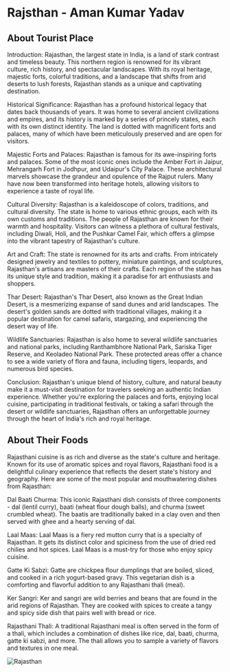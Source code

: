 # Rajsthan - Aman Kumar Yadav

## About Tourist Place 
Introduction:
Rajasthan, the largest state in India, is a land of stark contrast and timeless beauty. This northern region is renowned for its vibrant culture, rich history, and spectacular landscapes. With its royal heritage, majestic forts, colorful traditions, and a landscape that shifts from arid deserts to lush forests, Rajasthan stands as a unique and captivating destination.

Historical Significance:
Rajasthan has a profound historical legacy that dates back thousands of years. It was home to several ancient civilizations and empires, and its history is marked by a series of princely states, each with its own distinct identity. The land is dotted with magnificent forts and palaces, many of which have been meticulously preserved and are open for visitors.

Majestic Forts and Palaces:
Rajasthan is famous for its awe-inspiring forts and palaces. Some of the most iconic ones include the Amber Fort in Jaipur, Mehrangarh Fort in Jodhpur, and Udaipur's City Palace. These architectural marvels showcase the grandeur and opulence of the Rajput rulers. Many have now been transformed into heritage hotels, allowing visitors to experience a taste of royal life.

Cultural Diversity:
Rajasthan is a kaleidoscope of colors, traditions, and cultural diversity. The state is home to various ethnic groups, each with its own customs and traditions. The people of Rajasthan are known for their warmth and hospitality. Visitors can witness a plethora of cultural festivals, including Diwali, Holi, and the Pushkar Camel Fair, which offers a glimpse into the vibrant tapestry of Rajasthan's culture.

Art and Craft:
The state is renowned for its arts and crafts. From intricately designed jewelry and textiles to pottery, miniature paintings, and sculptures, Rajasthan's artisans are masters of their crafts. Each region of the state has its unique style and tradition, making it a paradise for art enthusiasts and shoppers.

Thar Desert:
Rajasthan's Thar Desert, also known as the Great Indian Desert, is a mesmerizing expanse of sand dunes and arid landscapes. The desert's golden sands are dotted with traditional villages, making it a popular destination for camel safaris, stargazing, and experiencing the desert way of life.

Wildlife Sanctuaries:
Rajasthan is also home to several wildlife sanctuaries and national parks, including Ranthambhore National Park, Sariska Tiger Reserve, and Keoladeo National Park. These protected areas offer a chance to see a wide variety of flora and fauna, including tigers, leopards, and numerous bird species.

Conclusion:
Rajasthan's unique blend of history, culture, and natural beauty make it a must-visit destination for travelers seeking an authentic Indian experience. Whether you're exploring the palaces and forts, enjoying local cuisine, participating in traditional festivals, or taking a safari through the desert or wildlife sanctuaries, Rajasthan offers an unforgettable journey through the heart of India's rich and royal heritage.

## About Their Foods
Rajasthani cuisine is as rich and diverse as the state's culture and heritage. Known for its use of aromatic spices and royal flavors, Rajasthani food is a delightful culinary experience that reflects the desert state's history and geography. Here are some of the most popular and mouthwatering dishes from Rajasthan:

Dal Baati Churma: This iconic Rajasthani dish consists of three components - dal (lentil curry), baati (wheat flour dough balls), and churma (sweet crumbled wheat). The baatis are traditionally baked in a clay oven and then served with ghee and a hearty serving of dal.

Laal Maas: Laal Maas is a fiery red mutton curry that is a specialty of Rajasthan. It gets its distinct color and spiciness from the use of dried red chilies and hot spices. Laal Maas is a must-try for those who enjoy spicy cuisine.

Gatte Ki Sabzi: Gatte are chickpea flour dumplings that are boiled, sliced, and cooked in a rich yogurt-based gravy. This vegetarian dish is a comforting and flavorful addition to any Rajasthani thali (meal).

Ker Sangri: Ker and sangri are wild berries and beans that are found in the arid regions of Rajasthan. They are cooked with spices to create a tangy and spicy side dish that pairs well with bread or rice.

Rajasthani Thali: A traditional Rajasthani meal is often served in the form of a thali, which includes a combination of dishes like rice, dal, baati, churma, gatte ki sabzi, and more. The thali allows you to sample a variety of flavors and textures in one meal.

<img align="center" src="Famous-Places\Tourist-Guide\assests\rajasthan.jpg" alt="Rajasthan"/>


